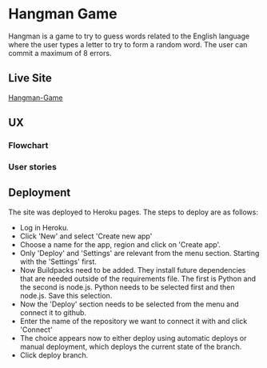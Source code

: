 # **Hangman Game**

Hangman is a game to try to guess words related to the English language where the user types a letter to try to form a random word. The user can commit a maximum of 8 errors.

## Live Site
[Hangman-Game](https://hangman-gamep3.herokuapp.com/)

## UX 
### Flowchart

### User stories

## Deployment
The site was deployed to Heroku pages. The steps to deploy are as follows:

- Log in Heroku.
- Click 'New' and select 'Create new app'
- Choose a name for the app, region and click on 'Create app'.
- Only 'Deploy' and 'Settings' are relevant from the menu section. Starting with the 'Settings' first.
- Now Buildpacks need to be added. They install future dependencies that are needed outside of the requirements file. The first is Python and the second is node.js. Python needs to be selected first and then node.js. Save this selection.
- Now the 'Deploy' section needs to be selected from the menu and connect it to github.
- Enter the name of the repository we want to connect it with and click 'Connect'
- The choice appears now to either deploy using automatic deploys or manual deployment, which deploys the current state of the branch.
- Click deploy branch.